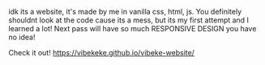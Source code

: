 idk its a website, it's made by me in vanilla css, html, js. You definitely shouldnt look at the code cause its a mess, but its my first attempt and I learned a lot! Next pass will have so much RESPONSIVE DESIGN you have no idea!

Check it out!
https://vibekeke.github.io/vibeke-website/
